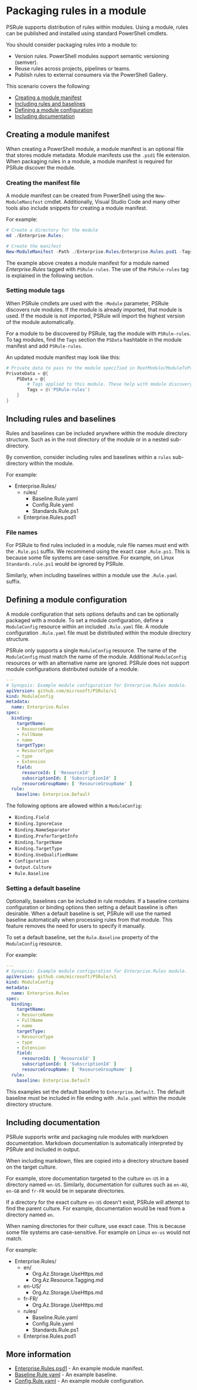 # Packaging rules in a module

PSRule supports distribution of rules within modules.
Using a module, rules can be published and installed using standard PowerShell cmdlets.

You should consider packaging rules into a module to:

- Version rules. PowerShell modules support semantic versioning (semver).
- Reuse rules across projects, pipelines or teams.
- Publish rules to external consumers via the PowerShell Gallery.

This scenario covers the following:

- [Creating a module manifest](#creating-a-module-manifest)
- [Including rules and baselines](#including-rules-and-baselines)
- [Defining a module configuration](#defining-a-module-configuration)
- [Including documentation](#including-documentation)

## Creating a module manifest

When creating a PowerShell module, a module manifest is an optional file that stores module metadata.
Module manifests use the `.psd1` file extension.
When packaging rules in a module, a module manifest is required for PSRule discover the module.

### Creating the manifest file

A module manifest can be created from PowerShell using the `New-ModuleManifest` cmdlet.
Additionally, Visual Studio Code and many other tools also include snippets for creating a module manifest.

For example:

```powershell
# Create a directory for the module
md ./Enterprise.Rules;

# Create the manifest
New-ModuleManifest -Path ./Enterprise.Rules/Enterprise.Rules.psd1 -Tags 'PSRule-rules';
```

The example above creates a module manifest for a module named _Enterprise.Rules_ tagged with `PSRule-rules`.
The use of the `PSRule-rules` tag is explained in the following section.

### Setting module tags

When PSRule cmdlets are used with the `-Module` parameter, PSRule discovers rule modules.
If the module is already imported, that module is used.
If the module is not imported, PSRule will import the highest version of the module automatically.

For a module to be discovered by PSRule, tag the module with `PSRule-rules`.
To tag modules, find the `Tags` section the `PSData` hashtable in the module manifest and add `PSRule-rules`.

An updated module manifest may look like this:

```powershell
# Private data to pass to the module specified in RootModule/ModuleToProcess. This may also contain a PSData hashtable with additional module metadata used by PowerShell.
PrivateData = @{
    PSData = @{
        # Tags applied to this module. These help with module discovery in online galleries.
        Tags = @('PSRule-rules')
    }
}
```

## Including rules and baselines

Rules and baselines can be included anywhere within the module directory structure.
Such as in the root directory of the module or in a nested sub-directory.

By convention, consider including rules and baselines within a `rules` sub-directory within the module.

For example:

- Enterprise.Rules/
  - rules/
    - Baseline.Rule.yaml
    - Config.Rule.yaml
    - Standards.Rule.ps1
  - Enterprise.Rules.psd1

### File names

For PSRule to find rules included in a module, rule file names must end with the `.Rule.ps1` suffix.
We recommend using the exact case `.Rule.ps1`.
This is because some file systems are case-sensitive.
For example, on Linux `Standards.rule.ps1` would be ignored by PSRule.

Similarly, when including baselines within a module use the `.Rule.yaml` suffix.

## Defining a module configuration

A module configuration that sets options defaults and can be optionally packaged with a module.
To set a module configuration, define a `ModuleConfig` resource within an included `.Rule.yaml` file.
A module configuration `.Rule.yaml` file must be distributed within the module directory structure.

PSRule only supports a single `ModuleConfig` resource.
The name of the `ModuleConfig` must match the name of the module.
Additional `ModuleConfig` resources or with an alternative name are ignored.
PSRule does not support module configurations distributed outside of a module.

```yaml
---
# Synopsis: Example module configuration for Enterprise.Rules module.
apiVersion: github.com/microsoft/PSRule/v1
kind: ModuleConfig
metadata:
  name: Enterprise.Rules
spec:
  binding:
    targetName:
    - ResourceName
    - FullName
    - name
    targetType:
    - ResourceType
    - type
    - Extension
    field:
      resourceId: [ 'ResourceId' ]
      subscriptionId: [ 'SubscriptionId' ]
      resourceGroupName: [ 'ResourceGroupName' ]
  rule:
    baseline: Enterprise.Default
```

The following options are allowed within a `ModuleConfig`:

- `Binding.Field`
- `Binding.IgnoreCase`
- `Binding.NameSeparator`
- `Binding.PreferTargetInfo`
- `Binding.TargetName`
- `Binding.TargetType`
- `Binding.UseQualifiedName`
- `Configuration`
- `Output.Culture`
- `Rule.Baseline`

### Setting a default baseline

Optionally, baselines can be included in rule modules.
If a baseline contains configuration or binding options then setting a default baseline is often desirable.
When a default baseline is set, PSRule will use the named baseline automatically when processing rules from that module.
This feature removes the need for users to specify it manually.

To set a default baseline, set the `Rule.Baseline` property of the `ModuleConfig` resource.

For example:

```yaml
---
# Synopsis: Example module configuration for Enterprise.Rules module.
apiVersion: github.com/microsoft/PSRule/v1
kind: ModuleConfig
metadata:
  name: Enterprise.Rules
spec:
  binding:
    targetName:
    - ResourceName
    - FullName
    - name
    targetType:
    - ResourceType
    - type
    - Extension
    field:
      resourceId: [ 'ResourceId' ]
      subscriptionId: [ 'SubscriptionId' ]
      resourceGroupName: [ 'ResourceGroupName' ]
  rule:
    baseline: Enterprise.Default
```

This examples set the default baseline to `Enterprise.Default`.
The default baseline must be included in file ending with `.Rule.yaml` within the module directory structure.

## Including documentation

PSRule supports write and packaging rule modules with markdown documentation.
Markdown documentation is automatically interpreted by PSRule and included in output.

When including markdown, files are copied into a directory structure based on the target culture.

For example, store documentation targeted to the culture `en-US` in a directory named `en-US`.
Similarly, documentation for cultures such as `en-AU`, `en-GB` and `fr-FR` would be in separate directories.

If a directory for the exact culture `en-US` doesn't exist, PSRule will attempt to find the parent culture.
For example, documentation would be read from a directory named `en`.

When naming directories for their culture, use exact case.
This is because some file systems are case-sensitive.
For example on Linux `en-us` would not match.

For example:

- Enterprise.Rules/
  - en/
    - Org.Az.Storage.UseHttps.md
    - Org.Az.Resource.Tagging.md
  - en-US/
    - Org.Az.Storage.UseHttps.md
  - fr-FR/
    - Org.Az.Storage.UseHttps.md
  - rules/
    - Baseline.Rule.yaml
    - Config.Rule.yaml
    - Standards.Rule.ps1
  - Enterprise.Rules.psd1

## More information

- [Enterprise.Rules.psd1](Enterprise.Rules/Enterprise.Rules.psd1) - An example module manifest.
- [Baseline.Rule.yaml](Enterprise.Rules/rules/Baseline.Rule.yaml) - An example baseline.
- [Config.Rule.yaml](Enterprise.Rules/rules/Config.Rule.yaml) - An example module configuration.
